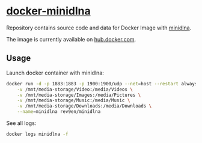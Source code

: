 # [docker-minidlna][github-repo]

Repository contains source code and data for Docker Image with [minidlna][minidlna-site].

The image is currently available on [hub.docker.com][minidlna-hub].

## Usage

Launch docker container with minidlna:
```bash
docker run -d -p 1883:1883 -p 1900:1900/udp --net=host --restart always \
    -v /mnt/media-storage/Video:/media/Videos \
    -v /mnt/media-storage/Images:/media/Pictures \
    -v /mnt/media-storage/Music:/media/Music \
    -v /mnt/media-storage/Downloads:/media/Downloads \
    --name=minidlna rev9en/minidlna
```

See all logs:
```bash
docker logs minidlna -f
```


[minidlna-site]: https://help.ubuntu.com/community/MiniDLNA
[minidlna-hub]: https://hub.docker.com/r/rev9en/minidlna/
[github-repo]: https://github.com/revgen/docker/docker-minidlna/
